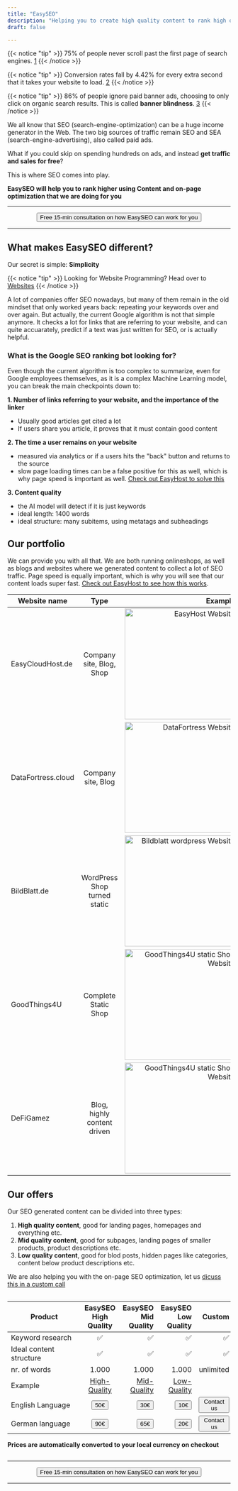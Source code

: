 ```yaml
---
title: "EasySEO"
description: "Helping you to create high quality content to rank high on Google."
draft: false

---
```


<!-- ![EasyFAAS Logo](images/logos/EasyFAAS-min.png)
<!-- <center>
    <video controls width="60%" poster="videos/easyhost/thumbnail-easyhost.png">
        <source src="videos/easyhost/EasyHost-full.webm"
                type="video/webm">
        <source src="videos/easyhost/EasyHost-full.mp4"
                type="video/mp4">
        Sorry, your browser doesn't support embedded videos.
    </video>
</center>  -->



{{< notice "tip" >}}
  75% of people never scroll past the first page of search engines. <a href="https://blog.hubspot.com/insiders/inbound-marketing-stats" target="_blank">1</a>
{{< /notice >}}

{{< notice "tip" >}}
  Conversion rates fall by 4.42% for every extra second that it takes your website to load. <a href="https://www.portent.com/blog/analytics/research-site-speed-hurting-everyones-revenue.htm" target="_blank">2</a>
{{< /notice >}}

{{< notice "tip" >}}
  86% of people ignore paid banner ads, choosing to only click on organic search results. This is called **banner blindness**.  <a href="https://userguiding.com/blog/banner-blindness/" target="_blank">3</a>
{{< /notice >}}

We all know that SEO (search-engine-optimization) can be a huge income generator in the Web. The two big sources of traffic remain SEO and SEA (search-engine-advertising), also called paid ads. 

What if you could skip on spending hundreds on ads, and instead **get traffic and sales for free**?

This is where SEO comes into play.

**EasySEO will help you to rank higher using Content and on-page optimization that we are doing for you**

<hr>
<center>
    <a href="/contact" target="_blank"><button type="link" class="input-group-text btn btn-primary rounded">Free 15-min consultation on how EasySEO can work for you</button></a>
</center>
<hr>

## What makes EasySEO different?

Our secret is simple: **Simplicity**

{{< notice "tip" >}}
  Looking for Website Programming? Head over to [Websites](/easyservices/websites/)
{{< /notice >}}

A lot of companies offer SEO nowadays, but many of them remain in the old mindset that only worked years back: repeating your keywords over and over again. But actually, the current Google algorithm is not that simple anymore. It checks a lot for links that are referring to your website, and can quite accuarately, predict if a text was just written for SEO, or is actually helpful.

### What is the Google SEO ranking bot looking for?

Even though the current algorithm is too complex to summarize, even for Google employees themselves, as it is a complex Machine Learning model, you can break the main checkpoints down to:

**1. Number of links referring to your website, and the importance of the linker**

  - Usually good articles get cited a lot
  - If users share you article, it proves that it must contain good content

**2. The time a user remains on your website**

  - measured via analytics or if a users hits the "back" button and returns to the source
  - slow page loading times can be a false positive for this as well, which is why page speed is important as well. [Check out EasyHost to solve this](/easyservices/easyhost/)

**3. Content quality**
  - the AI model will detect if it is just keywords 
  - ideal length: 1400 words
  - ideal structure: many subitems, using metatags and subheadings

## Our portfolio

We can provide you with all that. 
We are both running onlineshops, as well as blogs and websites where we generated content to collect a lot of SEO traffic.
Page speed is equally important, which is why you will see that our content loads super fast. [Check out EasyHost to see how this works](/easyservices/easyhost/).

| Website name        | Type           | Example  | URL |
| ------------- |:-------------:| -----:| -----:|
| EasyCloudHost.de     | Company site, Blog, Shop | <img loading="lazy" style="width:250px" src="images/easyservices/easyhost/easyhost-website-min.png" alt="EasyHost Website"> | https://easycloudhost.de/ |
| DataFortress.cloud     | Company site, Blog | <img loading="lazy" style="width:250px" src="images/easyservices/easyhost/datafortress-website-min.png" alt="DataFortress Website"> | https://datafortress.cloud/ |
| BildBlatt.de    | WordPress Shop turned static | <img loading="lazy" style="width:250px" src="images/easyservices/easyhost/bildblatt-website-min.png" alt="Bildblatt wordpress Website"> | https://bildblatt.de/ |
| GoodThings4U    | Complete Static Shop | <img loading="lazy" style="width:250px" src="images/easyservices/easyhost/goodthings4u-website-min.png" alt="GoodThings4U static Shop Website"> | https://goodthings4u.com/ |
| DeFiGamez    | Blog, highly content driven | <img loading="lazy" style="width:250px" src="images/easyservices/websites/portfolio-defigamez.png" alt="GoodThings4U static Shop Website"> | https://defigamez.com/ |

## Our offers

Our SEO generated content can be divided into three types:

1. **High quality content**, good for landing pages, homepages and everything etc.
2. **Mid quality content**, good for subpages, landing pages of smaller products, product descriptions etc.
3. **Low quality content**, good for blod posts, hidden pages like categories, content below product descriptions etc.

We are also helping you with the on-page SEO optimization, let us [dicuss this in a custom call](/contact)

<div style="overflow-x:auto;">

| <div style="width:150px">Product</div>     | EasySEO High Quality           | EasySEO Mid Quality  | EasySEO Low Quality | Custom |
| ------------- |:-------------:| -----:| -----:| -----:|
| Keyword research | &#x2705; | &#x2705; | &#x2705; | &#x2705; |
| Ideal content structure | &#x2705; | &#x2705; | &#x2705; | &#x2705; |
| nr. of words | 1.000 | 1.000 | 1.000 | unlimited |
| Example | <a href="https://towardsdatascience.com/how-to-set-up-anaconda-and-jupyter-notebook-the-right-way-de3b7623ea4a" target="_blank">High-Quality</a> | <a href="https://homeofficeswag.de/pages/10-tips-to-reduce-neck-and-back-pain-when-working-at-office-or-at-home" target="_blank">Mid-Quality</a> | <a href="https://defigamez.com/2022/05/02/wie-wird-sandbox-die-gaming-landschaft-verandern" target="_blank">Low-Quality</a>
| English Language | <a href="https://buy.stripe.com/fZecPfaF6eVy2RO14l" target="_blank"><button type="link" class="input-group-text btn btn-primary rounded">50€</button></a> | <a href="https://buy.stripe.com/eVaeXneVm4gUfEA6oE" target="_blank"><button type="link" class="input-group-text btn btn-primary rounded">30€</button></a> | <a href="https://buy.stripe.com/bIY8yZ28A7t62ROdR5" target="_blank"><button type="link" class="input-group-text btn btn-primary rounded">10€</button></a> | <a href="/contact" target="_blank"><button type="link" class="input-group-text btn btn-primary rounded">Contact us</button></a> |
| German language | <a href="https://buy.stripe.com/fZe6qR8wY7t60JGbIW" target="_blank"><button type="link" class="input-group-text btn btn-secondary rounded">90€</button></a> | <a href="https://buy.stripe.com/bIYg1r14w7t6fEA5kx" target="_blank"><button type="link" class="input-group-text btn btn-secondary     rounded">65€</button></a> | <a href="https://buy.stripe.com/dR67uV8wY9BefEA6oA" target="_blank"><button type="link" class="input-group-text btn btn-secondary rounded">20€</button></a> | <a href="/contact" target="_blank"><button type="link" class="input-group-text btn btn-secondary rounded">Contact us</button></a> |

**Prices are automatically converted to your local currency on checkout**
</div>

<hr>
<center>
    <a href="/contact" target="_blank"><button type="link" class="input-group-text btn btn-primary rounded">Free 15-min consultation on how EasySEO can work for you</button></a>
</center>
<hr>